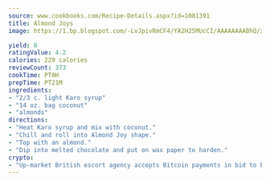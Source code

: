 ```yaml
---
source: www.cookbooks.com/Recipe-Details.aspx?id=1081391
title: Almond Joys
image: https://1.bp.blogspot.com/-LvJpivRmCF4/YA2H25MUcCI/AAAAAAAABhQ/xgndXuMf7Zopp5S4RExCblnSp5YGujfSQCLcBGAsYHQ/s320/8.png

yield: 8
ratingValue: 4.2
calories: 229 calories
reviewCount: 373
cookTime: PT0H
prepTime: PT21M
ingredients:
- "2/3 c. light Karo syrup"
- "14 oz. bag coconut"
- "almonds"
directions:
- "Heat Karo syrup and mix with coconut."
- "Chill and roll into Almond Joy shape."
- "Top with an almond."
- "Dip into melted chocolate and put on wax paper to harden."
crypto:
- "Up-market British escort agency accepts Bitcoin payments in bid to boost worker safety and client anonymity."
---
```

